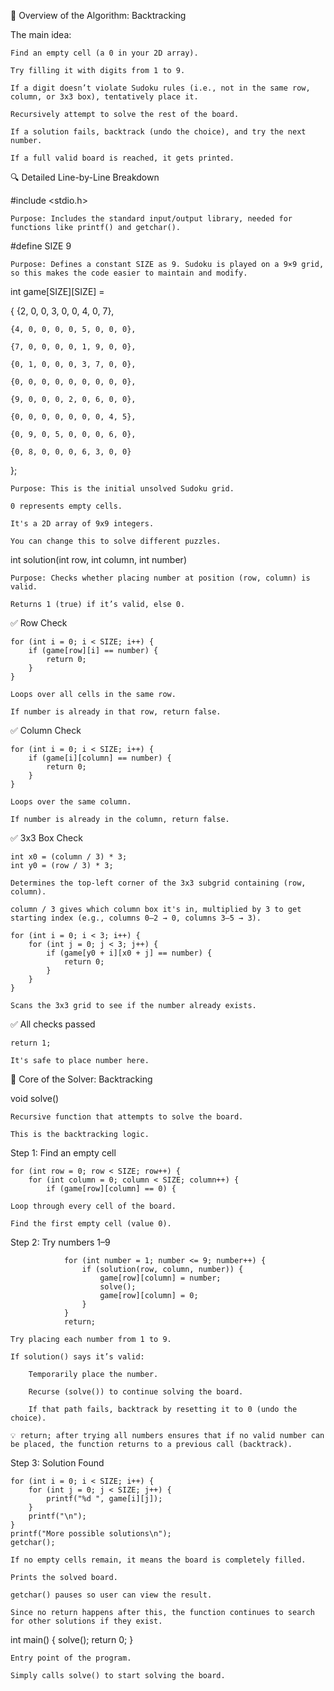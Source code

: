 🧠 Overview of the Algorithm: Backtracking

The main idea:

    Find an empty cell (a 0 in your 2D array).

    Try filling it with digits from 1 to 9.

    If a digit doesn’t violate Sudoku rules (i.e., not in the same row, column, or 3x3 box), tentatively place it.

    Recursively attempt to solve the rest of the board.

    If a solution fails, backtrack (undo the choice), and try the next number.

    If a full valid board is reached, it gets printed.

🔍 Detailed Line-by-Line Breakdown

#include <stdio.h>

    Purpose: Includes the standard input/output library, needed for functions like printf() and getchar().

#define SIZE 9

    Purpose: Defines a constant SIZE as 9. Sudoku is played on a 9×9 grid, so this makes the code easier to maintain and modify.


int game[SIZE][SIZE] = 

{
    {2, 0, 0, 3, 0, 0, 4, 0, 7},
    
    {4, 0, 0, 0, 0, 5, 0, 0, 0},
    
    {7, 0, 0, 0, 0, 1, 9, 0, 0},
    
    {0, 1, 0, 0, 0, 3, 7, 0, 0},
    
    {0, 0, 0, 0, 0, 0, 0, 0, 0},
    
    {9, 0, 0, 0, 2, 0, 6, 0, 0},
    
    {0, 0, 0, 0, 0, 0, 0, 4, 5},
    
    {0, 9, 0, 5, 0, 0, 0, 6, 0},
    
    {0, 8, 0, 0, 0, 6, 3, 0, 0}
};

    Purpose: This is the initial unsolved Sudoku grid.

    0 represents empty cells.

    It's a 2D array of 9x9 integers.

    You can change this to solve different puzzles.

int solution(int row, int column, int number)

    Purpose: Checks whether placing number at position (row, column) is valid.

    Returns 1 (true) if it’s valid, else 0.

✅ Row Check

    for (int i = 0; i < SIZE; i++) {
        if (game[row][i] == number) {
            return 0;
        }
    }

    Loops over all cells in the same row.

    If number is already in that row, return false.

✅ Column Check

    for (int i = 0; i < SIZE; i++) {
        if (game[i][column] == number) {
            return 0;
        }
    }

    Loops over the same column.

    If number is already in the column, return false.

✅ 3x3 Box Check

    int x0 = (column / 3) * 3;
    int y0 = (row / 3) * 3;

    Determines the top-left corner of the 3x3 subgrid containing (row, column).

    column / 3 gives which column box it's in, multiplied by 3 to get starting index (e.g., columns 0–2 → 0, columns 3–5 → 3).

    for (int i = 0; i < 3; i++) {
        for (int j = 0; j < 3; j++) {
            if (game[y0 + i][x0 + j] == number) {
                return 0;
            }
        }
    }

    Scans the 3x3 grid to see if the number already exists.

✅ All checks passed

    return 1;

    It's safe to place number here.

🧠 Core of the Solver: Backtracking

void solve()

    Recursive function that attempts to solve the board.

    This is the backtracking logic.

Step 1: Find an empty cell

    for (int row = 0; row < SIZE; row++) {
        for (int column = 0; column < SIZE; column++) {
            if (game[row][column] == 0) {

    Loop through every cell of the board.

    Find the first empty cell (value 0).

Step 2: Try numbers 1–9

                for (int number = 1; number <= 9; number++) {
                    if (solution(row, column, number)) {
                        game[row][column] = number;
                        solve();
                        game[row][column] = 0;
                    }
                }
                return;

    Try placing each number from 1 to 9.

    If solution() says it’s valid:

        Temporarily place the number.

        Recurse (solve()) to continue solving the board.

        If that path fails, backtrack by resetting it to 0 (undo the choice).

    💡 return; after trying all numbers ensures that if no valid number can be placed, the function returns to a previous call (backtrack).

Step 3: Solution Found

    for (int i = 0; i < SIZE; i++) {
        for (int j = 0; j < SIZE; j++) {
            printf("%d ", game[i][j]);
        }
        printf("\n");
    }
    printf("More possible solutions\n");
    getchar();

    If no empty cells remain, it means the board is completely filled.

    Prints the solved board.

    getchar() pauses so user can view the result.

    Since no return happens after this, the function continues to search for other solutions if they exist.

int main() {
    solve();
    return 0;
}

    Entry point of the program.

    Simply calls solve() to start solving the board.
